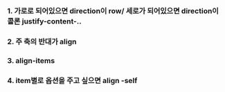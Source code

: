 ### 1.  가로로 되어있으면 direction이 row/ 세로가 되어있으면 direction이 콜론 justify-content-..

### 2. 주 축의 반대가 align

### 3. align-items 

### 4. item별로 옵션을 주고 싶으면 align -self 


